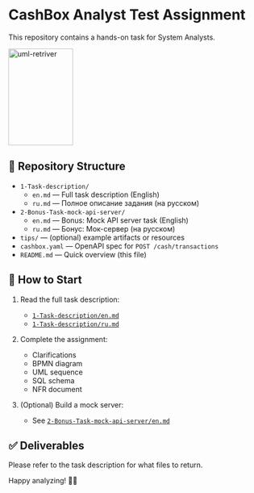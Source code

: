
# CashBox Analyst Test Assignment
This repository contains a hands-on task for System Analysts.

<img width="128" height="192" alt="uml-retriver" src="https://github.com/user-attachments/assets/d6675930-7cee-4870-9ee2-1ee6eace28b2" />

## 📁 Repository Structure

- `1-Task-description/`
  - `en.md` — Full task description (English)
  - `ru.md` — Полное описание задания (на русском)
- `2-Bonus-Task-mock-api-server/`
  - `en.md` — Bonus: Mock API server task (English)
  - `ru.md` — Бонус: Мок-сервер (на русском)
- `tips/` — (optional) example artifacts or resources
- `cashbox.yaml` — OpenAPI spec for `POST /cash/transactions`
- `README.md` — Quick overview (this file)

## 🚀 How to Start

1. Read the full task description:
   - [`1-Task-description/en.md`](1-Task-description/en.md)
   - [`1-Task-description/ru.md`](1-Task-description/ru.md)

2. Complete the assignment:
   - Clarifications
   - BPMN diagram
   - UML sequence
   - SQL schema
   - NFR document

3. (Optional) Build a mock server:
   - See [`2-Bonus-Task-mock-api-server/en.md`](2-Bonus-Task-mock-api-server/en.md)

## ✅ Deliverables

Please refer to the task description for what files to return.

Happy analyzing! 🕵️‍♂️
